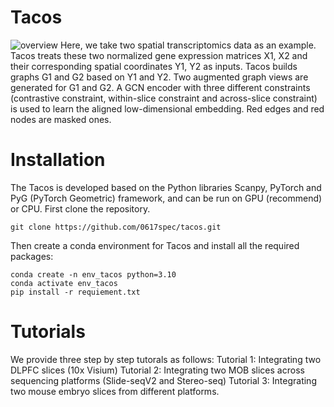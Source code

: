 # Tacos
![overview](https://github.com/user-attachments/assets/332799b5-57b2-4819-803c-a4cafd4c0437)
Here, we take two spatial transcriptomics data as an example. Tacos treats these two normalized gene expression matrices X1, X2 and their corresponding spatial coordinates Y1, Y2 as inputs. Tacos builds graphs G1 and G2 based on Y1 and Y2. Two augmented graph views are generated for G1 and G2. A GCN encoder with three different constraints (contrastive constraint, within-slice constraint and across-slice constraint) is used to learn the aligned low-dimensional embedding. Red edges and red nodes are masked ones.
# Installation
The Tacos is developed based on the Python libraries Scanpy, PyTorch and PyG (PyTorch Geometric) framework, and can be run on GPU (recommend) or CPU.
First clone the  repository.

```
git clone https://github.com/0617spec/tacos.git
```
Then create a conda environment for Tacos and install all the required packages:
```
conda create -n env_tacos python=3.10
conda activate env_tacos
pip install -r requiement.txt
```

# Tutorials
We provide three step by step tutorals as follows:
Tutorial 1: Integrating two DLPFC slices (10x Visium)
Tutorial 2: Integrating two MOB slices across sequencing platforms (Slide-seqV2 and Stereo-seq)
Tutorial 3: Integrating two mouse embryo slices from different platforms.
